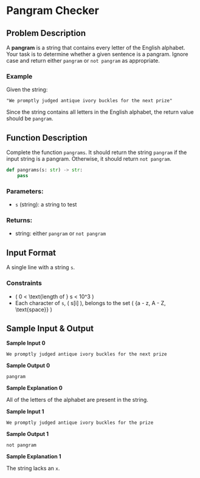 # Pangram Checker

## Problem Description

A **pangram** is a string that contains every letter of the English alphabet. Your task is to determine whether a given sentence is a pangram. Ignore case and return either `pangram` or `not pangram` as appropriate.

### Example

Given the string:

```
"We promptly judged antique ivory buckles for the next prize"
```

Since the string contains all letters in the English alphabet, the return value should be `pangram`.

## Function Description

Complete the function `pangrams`. It should return the string `pangram` if the input string is a pangram. Otherwise, it should return `not pangram`.

```python
def pangrams(s: str) -> str:
    pass
```

### Parameters:
* `s` (string): a string to test

### Returns:
* string: either `pangram` or `not pangram`

## Input Format

A single line with a string `s`.

### Constraints
* \( 0 < \text{length of } s < 10^3 \)
* Each character of `s`, \( s[i] \), belongs to the set \( \{a - z, A - Z, \text{space}\} \)

## Sample Input & Output

**Sample Input 0**
```
We promptly judged antique ivory buckles for the next prize
```

**Sample Output 0**
```
pangram
```

**Sample Explanation 0**

All of the letters of the alphabet are present in the string.

**Sample Input 1**
```
We promptly judged antique ivory buckles for the prize
```

**Sample Output 1**
```
not pangram
```

**Sample Explanation 1**

The string lacks an `x`.
